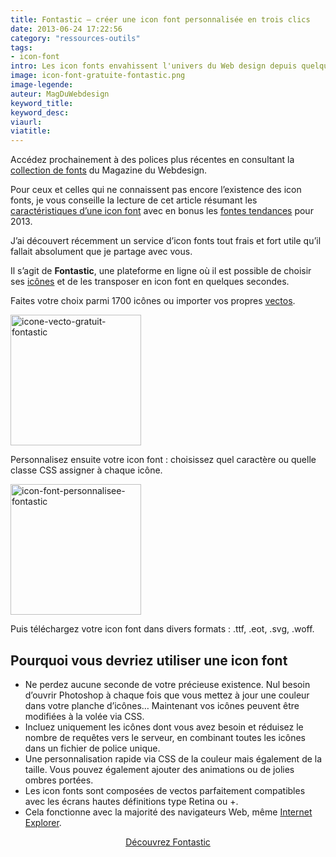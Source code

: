 ```yaml
---
title: Fontastic – créer une icon font personnalisée en trois clics
date: 2013-06-24 17:22:56
category: "ressources-outils"
tags:
- icon-font
intro: Les icon fonts envahissent l'univers du Web design depuis quelques temps. Elles sont un allié précieux pour l'amélioration des performances d'une app Web et possèdent un potentiel créatif similaire aux images. Alors pourquoi s'en priver...
image: icon-font-gratuite-fontastic.png
image-legende:
auteur: MagDuWebdesign
keyword_title:
keyword_desc:
viaurl:
viatitle:
---
```

<p class="panel radius">Accédez prochainement à des polices plus récentes en consultant la <a href="http://www.magazineduwebdesign.com/ressources/web-fonts/">collection de fonts</a> du Magazine du Webdesign.</p>
<p>Pour ceux et celles qui ne connaissent pas encore l’existence des icon fonts, je vous conseille la lecture de cet article résumant les <a title="22 icon Fonts gratuites – La grosse liste" href="http://magazineduwebdesign.com/icon-font-gratuite">caractéristiques d’une icon font</a> avec en bonus les <a title="Fonte Helvetica, 11 alternatives méconnues" href="http://magazineduwebdesign.com/fonte-helvetica-alternative-typographique">fontes tendances</a> pour 2013.</p>
<p>J’ai découvert récemment un service d’icon fonts tout frais et fort utile qu’il fallait absolument que je partage avec vous.</p>
<p>Il s’agit de <strong>Fontastic</strong>, une plateforme en ligne où il est possible de choisir ses <a title="Connaissez-vous ces 40 fabuleux packs d’icônes flat design ?" href="http://magazineduwebdesign.com/icones-flat-design">icônes</a> et de les transposer en icon font en quelques secondes.</p>
<p>Faites votre choix parmi 1700 icônes ou importer vos propres <a title="SVG, le format d’image vectorielle des internets" href="http://magazineduwebdesign.com/format-svg-definition-outil-exemple">vectos</a>.</p>
<p><img class="aligncenter size-full wp-image-5769" title="icone-vecto-gratuit-fontastic" src="https://s3-eu-west-1.amazonaws.com/mdw-images/large/icone-vecto-gratuit-fontastic.jpg" alt="icone-vecto-gratuit-fontastic" width="209" height="209"></p>
<p>Personnalisez ensuite votre icon font : choisissez quel caractère ou quelle classe CSS assigner à chaque icône.</p>
<p><img class="aligncenter size-full wp-image-5770" title="icon-font-personnalisee-fontastic" src="https://s3-eu-west-1.amazonaws.com/mdw-images/large/icon-font-personnalisee-fontastic.jpg" alt="icon-font-personnalisee-fontastic" width="209" height="209"></p>
<p>Puis téléchargez votre icon font dans divers formats :&nbsp;.ttf, .eot, .svg, .woff.</p>
<h2>Pourquoi vous devriez utiliser une icon font</h2>
<ul>
<li>Ne perdez aucune seconde de votre précieuse existence. Nul&nbsp;besoin d’ouvrir Photoshop à chaque fois que vous mettez à jour une couleur dans votre planche d’icônes… Maintenant vos icônes peuvent être modifiées à la volée via CSS.</li>
<li>Incluez uniquement les icônes dont vous avez besoin et réduisez le nombre de requêtes vers le serveur, en combinant toutes les icônes dans un fichier de police unique.</li>
<li>Une personnalisation rapide via CSS de la couleur mais également de la taille. Vous pouvez également ajouter des animations ou de jolies ombres portées.</li>
<li>Les icon fonts sont composées de vectos parfaitement compatibles avec les écrans hautes définitions type Retina ou +.</li>
<li>Cela fonctionne avec la majorité des navigateurs Web, même <a title="Modern.IE, Internet Explorer met l’accent sur la compatibilité et l’optimisation du Web" href="http://magazineduwebdesign.com/modern-ie-test-compatibilite-optimisation-internet-explorer">Internet Explorer</a>.</li>
</ul>
<p style="text-align: center;"><a class="button primary radius" href="http://fontastic.me/" target="_blank">Découvrez Fontastic</a></p>
